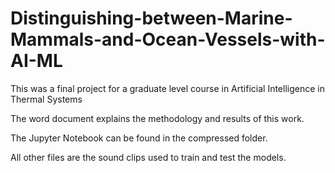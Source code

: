 # Distinguishing-between-Marine-Mammals-and-Ocean-Vessels-with-AI-ML
This was a final project for a graduate level course in Artificial Intelligence in Thermal Systems

The word document explains the methodology and results of this work.

The Jupyter Notebook can be found in the compressed folder.

All other files are the sound clips used to train and test the models.
